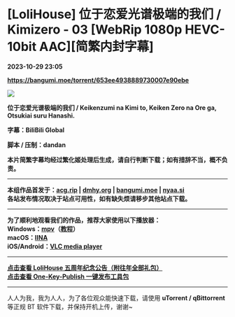 # [LoliHouse] 位于恋爱光谱极端的我们 / Kimizero - 03 [WebRip 1080p HEVC-10bit AAC][简繁内封字幕]

**2023-10-29 23:05**

**https://bangumi.moe/torrent/653ee4938889730007e90ebe**

![](https://s2.loli.net/2023/10/16/PxeNpgvXKy8atBG.jpg)

**位于恋爱光谱极端的我们 / Keikenzumi na Kimi to, Keiken Zero na Ore ga, Otsukiai suru Hanashi.**

**字幕：BiliBili Global**

**脚本 / 压制：dandan**

**本片简繁字幕均经过繁化姬处理后生成，请自行判断下载；如有措辞不当，概不负责。**

* * *

**本组作品首发于：[acg.rip](https://acg.rip/?term=LoliHouse) | [dmhy.org](https://share.dmhy.org/topics/list?keyword=lolihouse) | [bangumi.moe](https://bangumi.moe/search/581be821ee98e9ca20730eae) | [nyaa.si](https://nyaa.si/?f=0&c=0_0&q=lolihouse)**  
**各站发布情况取决于站点可用性，如有缺失烦请移步其他站点下载。**

* * *

**为了顺利地观看我们的作品，推荐大家使用以下播放器：**  
**Windows：[mpv](https://mpv.io/)（[教程](https://vcb-s.com/archives/7594)）**  
**macOS：[IINA](https://iina.io/)**  
**iOS/Android：[VLC media player](https://www.videolan.org/vlc/)**

* * *

**[点击查看 LoliHouse 五周年纪念公告（附往年全部礼包）](https://share.dmhy.org/topics/view/599634_LoliHouse_LoliHouse_5th_Anniversary_Announcement.html)**  
**[点击查看 One-Key-Publish 一键发布工具包](https://github.com/AmusementClub/OKP)**

* * *

人人为我，我为人人，为了各位观众能快速下载，请使用 **uTorrent / qBittorrent** 等正规 BT 软件下载，并保持开机上传，谢谢~